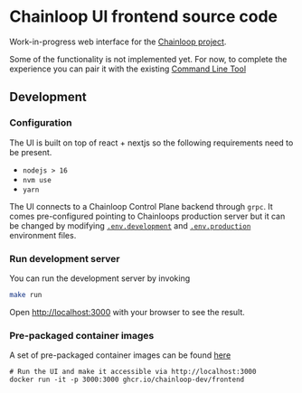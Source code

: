 # Chainloop UI frontend source code

Work-in-progress web interface for the [Chainloop project](https://chainloop.dev/).

Some of the functionality is not implemented yet. For now, to complete the experience you can pair it with the existing [Command Line Tool](https://docs.chainloop.dev/getting-started/installation)

## Development

### Configuration

The UI is built on top of react + nextjs so the following requirements need to be present.

- `nodejs > 16`
- `nvm use`
- `yarn`

The UI connects to a Chainloop Control Plane backend through `grpc`. It comes pre-configured pointing to Chainloops production server but it can be changed by modifying [`.env.development`](.env.development) and [`.env.production`](.env.production) environment files.

### Run development server

You can run the development server by invoking

```bash
make run
```

Open [http://localhost:3000](http://localhost:3000) with your browser to see the result.

### Pre-packaged container images

A set of pre-packaged container images can be found [here](https://github.com/chainloop-dev/frontend/pkgs/container/frontend)

```
# Run the UI and make it accessible via http://localhost:3000
docker run -it -p 3000:3000 ghcr.io/chainloop-dev/frontend
```
